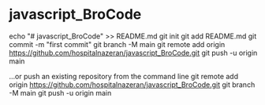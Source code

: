 ﻿# javascript_BroCode

 echo "# javascript_BroCode" >> README.md
git init
git add README.md
git commit -m "first commit"
git branch -M main
git remote add origin https://github.com/hospitalnazeran/javascript_BroCode.git
git push -u origin main





…or push an existing repository from the command line
git remote add origin https://github.com/hospitalnazeran/javascript_BroCode.git
git branch -M main
git push -u origin main
